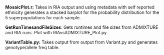 **MosaicPlot.r:** Takes in RIA output and using metadata with self reported ethnicity generates a stacked barplot for the probability distribution for the 5 superpopulations for each sample.

**GetRunTimesandFileSizes**: Gets runtimes and file sizes from ADMIXTURE and RIA runs. Plot with RIAvsADMIXTURE_Plot.py. 

**VariantTable.py:** Takes output from output from Variant.py and generates genotype/allele freq table.
